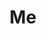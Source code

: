 ---
pid: PT29
title: Me
location_transcription: 
zipcode: '10124'
outside_phl: 'New York NY '
neighborhood: 
age: '7'
age_range: 6-13
instagram: 
image_file_name: PT_29.jpg
proposal_transcription: Liams
topic: Figure,Youth
topic_summary: 0, 0
type: Other No Form
keywords_other: 
credit: Liams
image_labels: Figure standing on a pedestal
twitter: 
facebook: 
permalink: "/monuments/pt29/"
layout: item-page
---